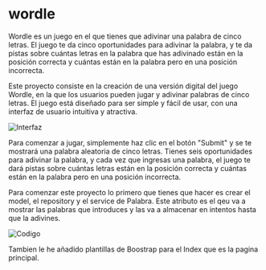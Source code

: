 # wordle

Wordle es un juego en el que tienes que adivinar una palabra de cinco letras. El juego te da cinco oportunidades para adivinar la palabra, y te da pistas sobre cuántas letras en la palabra que has adivinado están en la posición correcta y cuántas están en la palabra pero en una posición incorrecta.

Este proyecto consiste en la creación de una versión digital del juego Wordle, en la que los usuarios pueden jugar y adivinar palabras de cinco letras. El juego está diseñado para ser simple y fácil de usar, con una interfaz de usuario intuitiva y atractiva.

![Interfaz](C:\Users\Pc\Desktop\Wordle1.jpg)

Para comenzar a jugar, simplemente haz clic en el botón "Submit" y se te mostrará una palabra aleatoria de cinco letras. Tienes seis oportunidades para adivinar la palabra, y cada vez que ingresas una palabra, el juego te dará pistas sobre cuántas letras están en la posición correcta y cuántas están en la palabra pero en una posición incorrecta.

Para comenzar este proyecto lo primero que tienes que hacer es crear el model, el repository y el service de Palabra. Este atributo es el qeu va a mostrar las palabras que introduces y las va a almacenar en intentos hasta que la adivines.

![Codigo](C:\Users\Pc\Desktop\Wordle2.jpg)

Tambien le he añadido plantillas de Boostrap para el Index que es la pagina principal.

